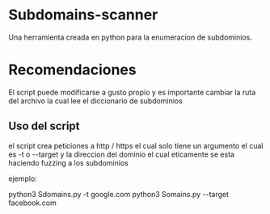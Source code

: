 # Subdomains-scanner
Una herramienta creada en python para la enumeracion de subdominios.

<h1> Recomendaciones </h1>

El script puede modificarse a gusto propio y es importante cambiar la ruta del archivo 
la cual lee el diccionario de subdominios

<h2> Uso del script </h2>

el script crea peticiones a http / https el cual solo tiene un argumento el cual es 
-t o --target y la direccion del dominio el cual eticamente se esta haciendo fuzzing a
los subdominios

ejemplo:

python3 Sdomains.py -t google.com
python3 Somains.py --target facebook.com

